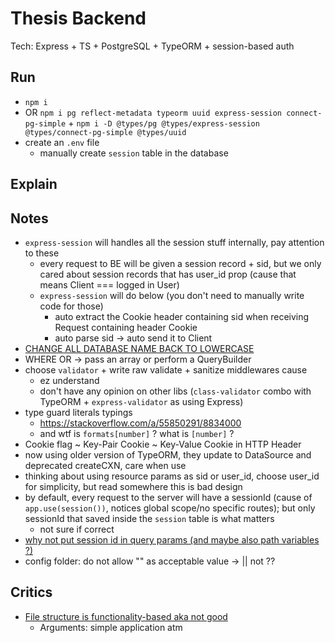 # Thesis Backend

Tech: Express + TS + PostgreSQL + TypeORM + session-based auth

## Run

- `npm i`
- OR `npm i pg reflect-metadata typeorm uuid express-session connect-pg-simple` + `npm i -D @types/pg @types/express-session @types/connect-pg-simple @types/uuid`
- create an `.env` file
  - manually create `session` table in the database

## Explain

## Notes

- `express-session` will handles all the session stuff internally, pay attention to these
  - every request to BE will be given a session record + sid, but we only cared about session records that has user_id prop (cause that means Client === logged in User)
  - `express-session` will do below (you don't need to manually write code for those)
    - auto extract the Cookie header containing sid when receiving Request containing header Cookie
    - auto parse sid -> auto send it to Client
- [CHANGE ALL DATABASE NAME BACK TO LOWERCASE](https://stackoverflow.com/a/55297938/8834000)
- WHERE OR -> pass an array or perform a QueryBuilder
- choose `validator` + write raw validate + sanitize middlewares cause
  - ez understand
  - don't have any opinion on other libs (`class-validator` combo with TypeORM + `express-validator` as using Express)
- type guard literals typings
  - <https://stackoverflow.com/a/55850291/8834000>
  - and wtf is `formats[number]` ? what is `[number]` ?
- Cookie flag ~ Key-Pair Cookie ~ Key-Value Cookie in HTTP Header
- now using older version of TypeORM, they update to DataSource and deprecated createCXN, care when use
- thinking about using resource params as sid or user_id, choose user_id for simplicity, but read somewhere this is bad design
- by default, every request to the server will have a sessionId (cause of `app.use(session())`, notices global scope/no specific routes); but only sessionId that saved inside the `session` table is what matters
  - not sure if correct
- [why not put session id in query params (and maybe also path variables ?)](https://stackoverflow.com/a/35090676/8834000)
- config folder: do not allow "" as acceptable value -> || not ??

## Critics

- [File structure is functionality-based aka not good](https://github.com/goldbergyoni/nodebestpractices/blob/master/sections/projectstructre/breakintcomponents.md)
  - Arguments: simple application atm
